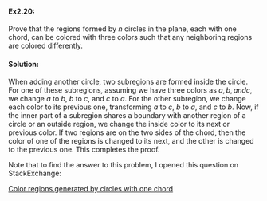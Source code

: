 #### Ex2.20:
Prove that the regions formed by $n$ circles in the plane, each with one chord, can be colored with three colors such that any neighboring 
regions are colored differently.

#### Solution:
When adding another circle, two subregions are formed inside the circle. For one of these subregions, assuming we have three colors as 
$a, b, and c$, we change $a$ to $b$, $b$ to $c$, and $c$ to $a$. For the other subregion, we change each color to its previous one, 
transforming $a$ to $c$, $b$ to $a$, and $c$ to $b$. Now, if the inner part of a subregion shares a boundary with another region of a 
circle or an outside region, we change the inside color to its next or previous color. If two regions are on the two sides of the chord, 
then the color of one of the regions is changed to its next, and the other is changed to the previous one. This completes the proof.

Note that to find the answer to this problem, I opened this question on StackExchange:

[Color regions generated by circles with one chord](https://math.stackexchange.com/questions/4824755/color-regions-generated-by-circles-with-one-chord-induction/4825447#4825447)






